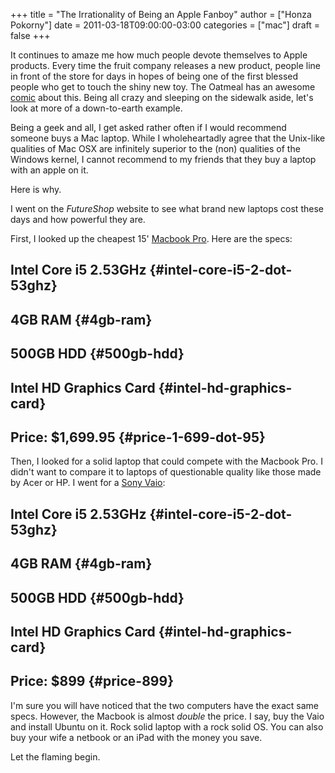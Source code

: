 +++
title = "The Irrationality of Being an Apple Fanboy"
author = ["Honza Pokorny"]
date = 2011-03-18T09:00:00-03:00
categories = ["mac"]
draft = false
+++

It continues to amaze me how much people devote themselves to Apple products.
Every time the fruit company releases a new product, people line in front of
the store for days in hopes of being one of the first blessed people who get to
touch the shiny new toy. The Oatmeal has an awesome [comic](http://theoatmeal.com/comics/apple) about
this. Being all crazy and sleeping on the sidewalk aside, let's look at more of
a down-to-earth example.

Being a geek and all, I get asked rather often if I would recommend someone
buys a Mac laptop. While I wholeheartadly agree that the Unix-like qualities of
Mac OSX are infinitely superior to the (non) qualities of the Windows kernel, I
cannot recommend to my friends that they buy a laptop with an apple on it.

Here is why.

I went on the <cite>FutureShop</cite> website to see what brand new laptops cost these
days and how powerful they are.

First, I looked up the cheapest 15' [Macbook Pro](http://www.futureshop.ca/en-CA/product/apple-apple-macbook-pro-15-4-intel-core-i5-2-53ghz-laptop-english-mc372ll-a/10144050.aspx?path=d60135943742891f1c13c3119725be53en02). Here are the specs:

## Intel Core i5 2.53GHz {#intel-core-i5-2-dot-53ghz}

## 4GB RAM {#4gb-ram}

## 500GB HDD {#500gb-hdd}

## Intel HD Graphics Card {#intel-hd-graphics-card}

## Price: \$1,699.95 {#price-1-699-dot-95}

Then, I looked for a solid laptop that could compete with the Macbook Pro. I
didn't want to compare it to laptops of questionable quality like those made by
Acer or HP. I went for a [Sony Vaio](http://www.futureshop.ca/en-CA/product/sony-sony-vaio-15-5-intel-core-i5-460m-laptop-vpceb37fdw-white-vpceb37fdw/10156213.aspx?path=b3cc400131894855a015719f00cd1728en02):

## Intel Core i5 2.53GHz {#intel-core-i5-2-dot-53ghz}

## 4GB RAM {#4gb-ram}

## 500GB HDD {#500gb-hdd}

## Intel HD Graphics Card {#intel-hd-graphics-card}

## Price: \$899 {#price-899}

I'm sure you will have noticed that the two computers have the exact same specs.
However, the Macbook is almost _double_ the price. I say, buy the Vaio and
install Ubuntu on it. Rock solid laptop with a rock solid OS. You can also buy
your wife a netbook or an iPad with the money you save.

Let the flaming begin.
